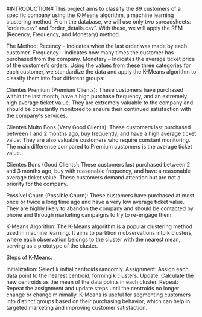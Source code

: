 #INTRODUCTION#
This project aims to classify the 89 customers of a specific company using the K-Means algorithm, a machine learning clustering method. From the database, we will use only two spreadsheets: “orders.csv” and “order_details.csv”. With these, we will apply the RFM (Recency, Frequency, and Monetary) method.

The Method:
Recency – Indicates when the last order was made by each customer.
Frequency – Indicates how many times the customer has purchased from the company.
Monetary – Indicates the average ticket price of the customer’s orders.
Using the values from these three categories for each customer, we standardize the data and apply the K-Means algorithm to classify them into four different groups:

Clientes Premium (Premium Clients): These customers have purchased within the last month, have a high purchase frequency, and an extremely high average ticket value. They are extremely valuable to the company and should be constantly monitored to ensure their continued satisfaction with the company's services.

Clientes Muito Bons (Very Good Clients): These customers last purchased between 1 and 2 months ago, buy frequently, and have a high average ticket value. They are also valuable customers who require constant monitoring. The main difference compared to Premium customers is the average ticket value.

Clientes Bons (Good Clients): These customers last purchased between 2 and 3 months ago, buy with reasonable frequency, and have a reasonable average ticket value. These customers demand attention but are not a priority for the company.

Possível Churn (Possible Churn): These customers have purchased at most once or twice a long time ago and have a very low average ticket value. They are highly likely to abandon the company and should be contacted by phone and through marketing campaigns to try to re-engage them.

K-Means Algorithm:
The K-Means algorithm is a popular clustering method used in machine learning. It aims to partition n observations into k clusters, where each observation belongs to the cluster with the nearest mean, serving as a prototype of the cluster.

Steps of K-Means:

Initialization: Select k initial centroids randomly.
Assignment: Assign each data point to the nearest centroid, forming k clusters.
Update: Calculate the new centroids as the mean of the data points in each cluster.
Repeat: Repeat the assignment and update steps until the centroids no longer change or change minimally.
K-Means is useful for segmenting customers into distinct groups based on their purchasing behavior, which can help in targeted marketing and improving customer satisfaction.
